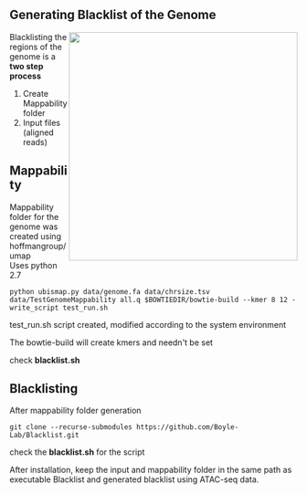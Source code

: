 ## Generating Blacklist of the Genome

<img align="right"  src="https://github.com/RadPa/ATAC-seq/blob/main/pre-core%20analysis/blacklist/flowchart-Blacklist.png" width="400" height="400">

Blacklisting the regions of the genome is a **two step process**
  1. Create Mappability folder
  2. Input files (aligned reads)
  
## Mappability

Mappability folder for the genome was created using hoffmangroup/umap \
Uses python 2.7
```
python ubismap.py data/genome.fa data/chrsize.tsv data/TestGenomeMappability all.q $BOWTIEDIR/bowtie-build --kmer 8 12 -write_script test_run.sh
```
test_run.sh script created, modified according to the system environment

The bowtie-build will create kmers and needn't be set 

check **blacklist.sh** 

## Blacklisting 
After mappability folder generation

```git clone --recurse-submodules https://github.com/Boyle-Lab/Blacklist.git``` 

check the **blacklist.sh** for the script

After installation, keep the input and mappability folder in the same path as executable Blacklist and generated blacklist using ATAC-seq data.
